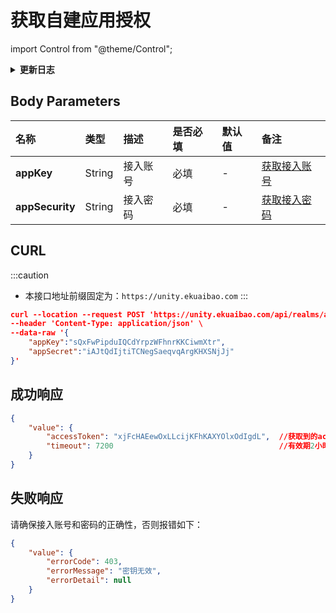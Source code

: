 # 获取自建应用授权

import Control from "@theme/Control";

<Control
  method="POST"
  url="/api/realms/auth"
/>

<details>
  <summary><b>更新日志</b></summary>
  <div>
    <a href="https://docs.ekuaibao.com/docs/open-api/notice/update-log" target="_blank"><b>1.6.1</b></a> -> 🆕 新增了本接口。<br/>
  </div>
</details>

## Body Parameters

| 名称 | 类型 | 描述 | 是否必填 | 默认值 | 备注 |
| :--- | :--- | :--- | :--- |:--- | :--- |
| **appKey**       | String | 接入账号 | 必填 | - | [获取接入账号](/docs/open-api/getting-started/question-answer#问题四) |
| **appSecurity**  | String | 接入密码 | 必填 | - | [获取接入密码](/docs/open-api/getting-started/question-answer#问题四) |

## CURL
:::caution
- 本接口地址前缀固定为：`https://unity.ekuaibao.com`
:::

```json
curl --location --request POST 'https://unity.ekuaibao.com/api/realms/auth' \
--header 'Content-Type: application/json' \
--data-raw '{
    "appKey":"sQxFwPipduIQCdYrpzWFhnrKKCiwmXtr",
    "appSecret":"iAJtQdIjtiTCNegSaeqvqArgKHXSNjJj"
}'
```

## 成功响应
```json
{
    "value": {
        "accessToken": "xjFcHAEewOxLLcijKFhKAXYOlxOdIgdL",  //获取到的accessToken
        "timeout": 7200                                     //有效期2小时，单位：秒
    }
}
```

## 失败响应
请确保接入账号和密码的正确性，否则报错如下：
```json
{
    "value": {
        "errorCode": 403,
        "errorMessage": "密钥无效",
        "errorDetail": null
    }
}
```


